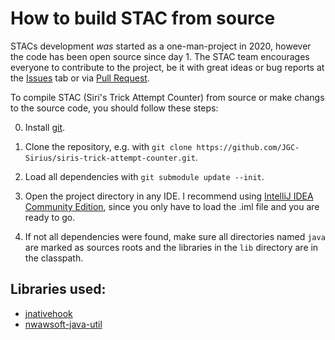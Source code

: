 # How to build STAC from source

STACs development _was_ started as a one-man-project in 2020, however the code has been open source since day 1. The STAC team encourages everyone to contribute to the project, be it with great ideas or bug reports at the [Issues](https://github.com/JGC-Sirius/siris-trick-attempt-counter/issues) tab or via [Pull Request](https://github.com/JGC-Sirius/siris-trick-attempt-counter/pulls).

To compile STAC (Siri's Trick Attempt Counter) from source or make changs to the source code, you should follow these steps:

0) Install [git](https://git-scm.com/downloads).

1) Clone the repository, e.g. with ```git clone https://github.com/JGC-Sirius/siris-trick-attempt-counter.git```.

2) Load all dependencies with ```git submodule update --init```.

3) Open the project directory in any IDE. I recommend using [IntelliJ IDEA Community Edition](https://www.jetbrains.com/de-de/idea/download/), since you only have to load the .iml file and you are ready to go.

4) If not all dependencies were found, make sure all directories named ```java``` are marked as sources roots and the libraries in the ```lib``` directory are in the classpath.

## Libraries used:
- [jnativehook](https://github.com/kwhat/jnativehook)
- [nwawsoft-java-util](https://java-util.nwawsoft.com/)
